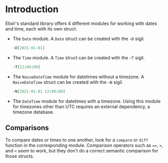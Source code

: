 # Introduction

Elixir's standard library offers 4 different modules for working with dates and time, each with its own struct.

- The `Date` module. A `Date` struct can be created with the `~D` sigil.

  ```elixir
  ~D[2021-01-01]
  ```

- The `Time` module. A `Time` struct can be created with the `~T` sigil.

  ```elixir
  ~T[12:00:00]
  ```

- The `NaiveDateTime` module for datetimes without a timezone. A `NaiveDateTime` struct can be created with the `~N` sigil.

  ```elixir
  ~N[2021-01-01 12:00:00]
  ```

- The `DateTime` module for datetimes with a timezone. Using this module for timezones other than UTC requires an external dependency, a timezone database.

## Comparisons

To compare dates or times to one another, look for a `compare` or `diff` function in the corresponding module. Comparison operators such as `==`, `>`, and `<` _seem_ to work, but they don't do a correct semantic comparison for those structs.

